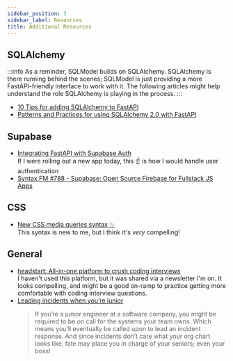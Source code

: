 ```yaml
---
sidebar_position: 3
sidebar_label: Resources
title: Additional Resources
---
```


<!-- markdownlint-disable no-inline-html no-trailing-punctuation -->

## SQLAlchemy

:::info
As a reminder, SQLModel builds on SQLAlchemy.
SQLAlchemy is there running behind the scenes; SQLModel is just providing a more FastAPI-friendly interface to work with it.
The following articles might help understand the role SQLAlchemy is playing in the process.
:::

- [10 Tips for adding SQLAlchemy to FastAPI](https://bitestreams.com/blog/fastapi-sqlalchemy/)
- [Patterns and Practices for using SQLAlchemy 2.0 with FastAPI](https://chaoticengineer.hashnode.dev/fastapi-sqlalchemy#heading-api-with-the-orm)

## Supabase

- [Integrating FastAPI with Supabase Auth](https://dev.to/j0/integrating-fastapi-with-supabase-auth-780)
    <br/>If I were rolling out a new app today, this :point_up: is how I would handle user authentication
- [Syntax.FM #788 - Supabase: Open Source Firebase for Fullstack JS Apps](https://syntax.fm/show/788/supabase-open-source-firebase-for-fullstack-js-apps)

## CSS

- [New CSS media queries syntax 💥](https://dev.to/perisicnikola37/new-css-media-queries-syntax-45og)
  <br/>This syntax is new to me, but I think it's _very_ compelling!

## General

- [headstart: All-in-one platform to crush coding interviews](https://headstarter.co/)
  <br/>I haven't used this platform, but it was shared via a newsletter I'm on. It looks compelling, and might be a good on-ramp to practice getting more comfortable with coding interview questions.
- [Leading incidents when you’re junior](https://blog.danslimmon.com/2024/06/27/leading-incidents-when-youre-junior/)
  <br/>
  > If you’re a junior engineer at a software company, you might be required to be on call for the systems your team owns. Which means you’ll eventually be called upon to lead an incident response. And since incidents don’t care what your org chart looks like, fate may place you in charge of your seniors; even your boss!
